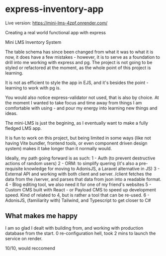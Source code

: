# express-inventory-app

Live version: <https://mini-lms-4zpf.onrender.com/>

Creating a real world functional app with express

Mini LMS Inventory System

The table schema has since been changed from what it was to what it is now, it does have a few mistakes - however, it is to serve as a foundation to drill into me working with express and pg. The project is not going to be styled or refactored at the moment, as the whole point of this project is learning.

It is not as efficient to style the app in EJS, and it's besides the point - learning to work with pg is.

You would also notice express-validator not used, that is also by choice. At the moment I wanted to take focus and time away from things I am comfortable with using - and pour my energy into learning new things and ideas.

The mini-LMS is just the begining, as I eventually want to make a fully fledged LMS app.

It is fun to work on this project, but being limited in some ways (like not having Vite bundler, frontend tools, or even component driven design system) makes it take longer than it normally would.

Ideally, my path going forward is as such:
1 - Auth (to prevent destructive actions of random users)
2 - ORM: to simplify quering (it's also a pre-requisite knowledge for moving to AdonisJS, a Laravel alternative in JS)
3 - External API and working with both client and server. /client fetches the data from the /server, and parses that data from json into a readable format.
4 - Blog editing tool, we also need it for one of my friend's websites
5 - Custom CMS built with React - or Payload CMS to speed up development speed. Kind of related to 4, but is rather a tool that can be re-used.
6 - AdonisJS, (familiarity with) Tailwind, and Typescript to get closer to C#

## What makes me happy

I am so glad I dealt with building from, and working with production database from the start. 0 re-configuration hell, took 2 mins to launch the service on render.

10/10, would reccomend
